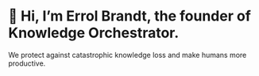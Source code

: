 # 👋 Hi, I’m Errol Brandt, the founder of Knowledge Orchestrator. 
We protect against catastrophic knowledge loss and make humans more productive. 
